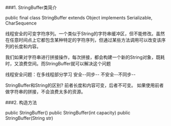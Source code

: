 ###1. StringBuffer类简介

public final class StringBuffer
extends Object
implements Serializable, CharSequence

线程安全的可变字符序列。一个类似于String的字符串缓冲区，但不能修改。虽然在任意时间点上它都包含某种特定的字符序列，但通过某些方法调用可以改变该序列的长度和内容。
 
我们如果对字符串进行拼接操作，每次拼接，都会构建一个新的String对象，既耗时，又浪费空间。而StringBuffer就可以解决这个问题

 
线程安全问题：在多线程部分学习
安全--同步--
不安全--不同步--

StringBuffer和String的区别?
前者长度和内容可变，后者不可变。
如果使用前者做字符串的拼接，不会浪费太多的资源。

###2. 构造方法

public StringBuffer() 
public StringBuffer(int capacity)
public StringBuffer(String str)

